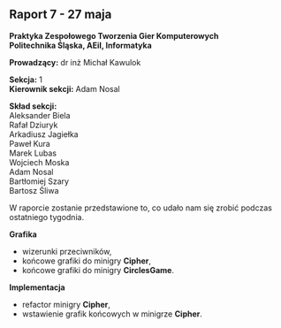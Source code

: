 ## Raport 7 - 27 maja
**Praktyka Zespołowego Tworzenia Gier Komputerowych**  
**Politechnika Śląska, AEiI, Informatyka**  

**Prowadzący:** dr inż Michał Kawulok

**Sekcja:** 1  
**Kierownik sekcji:** Adam Nosal  

**Skład sekcji:**  
Aleksander Biela  
Rafał Dziuryk  
Arkadiusz Jagiełka  
Paweł Kura  
Marek Lubas  
Wojciech Moska   
Adam Nosal   
Bartłomiej Szary   
Bartosz Śliwa  

<div style="page-break-after: always;"></div>

W raporcie zostanie przedstawione to, co udało nam się zrobić podczas ostatniego tygodnia.

**Grafika**
- wizerunki przeciwników,
- końcowe grafiki do minigry **Cipher**,
- końcowe grafiki do minigry **CirclesGame**.

**Implementacja**
- refactor minigry **Cipher**,
- wstawienie grafik końcowych w minigrze **Cipher**.
